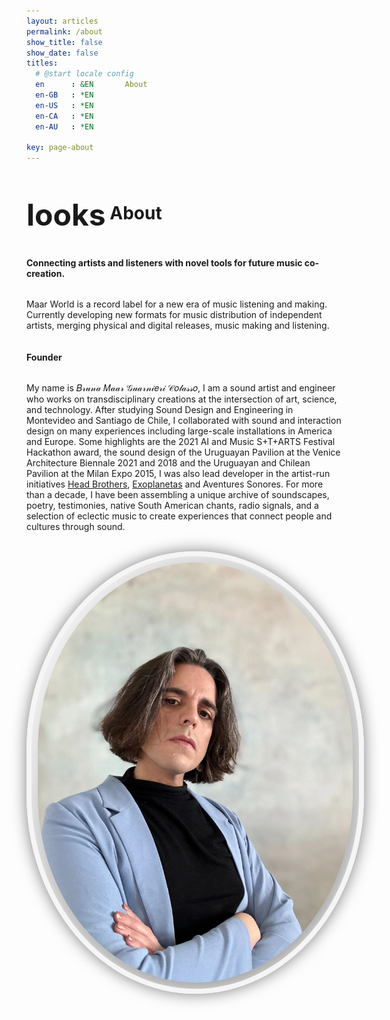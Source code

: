 ```yaml
---
layout: articles
permalink: /about
show_title: false
show_date: false
titles:
  # @start locale config
  en      : &EN       About
  en-GB   : *EN
  en-US   : *EN
  en-CA   : *EN
  en-AU   : *EN

key: page-about
---
```


<div style="display: flex; flex-direction: column; align-items: left; text-align: left;">
  <h1><span class="material-symbols-outlined" style="font-size: 48px; vertical-align: middle;">looks</span> About</h1>

  <h4>Connecting artists and listeners with novel tools for future music co-creation.</h4>


  <p>Maar World is a record label for a new era of music listening and making. Currently developing new formats for music distribution of independent artists, merging physical and digital releases, music making and listening.</p>


<h4> Founder </h4>

  <p>My name is 𝐵𝓇𝓊𝓃𝒶 𝑀𝒶𝒶𝓇 𝒢𝓊𝒶𝓇𝓃𝒾𝑒𝓇𝒾 𝒞𝑜𝓁𝒶𝓈𝓈𝑜, I am a sound artist and engineer who works on transdisciplinary creations at the intersection of art, science, and technology. After studying Sound Design and Engineering in Montevideo and Santiago de Chile, I collaborated with sound and interaction design on many experiences including large-scale installations in America and Europe. Some highlights are the 2021 AI and Music S+T+ARTS Festival Hackathon award, the sound design of the Uruguayan Pavilion at the Venice Architecture Biennale 2021 and 2018 and the Uruguayan and Chilean Pavilion at the Milan Expo 2015, I was also lead developer in the artist-run initiatives <a href="http://headbrothers.com" rel="Head Brothers Home Page" target="_blank">Head Brothers</a>, <a href="http://headbrothers.com/exoplanetas" rel="Exoplanetas Page" target="_blank">Exoplanetas</a> and Aventures Sonores. For more than a decade, I have been assembling a unique archive of soundscapes, poetry, testimonies, native South American chants, radio signals, and a selection of eclectic music to create experiences that connect people and cultures through sound.</p>
</div>

  <br>
  <div style="text-align: center;">
    <img src="/img/about/bruna-profile.webp" alt="Image" style="border-radius: 50% / 45%; border: 8px solid #f5f5f5; box-shadow: inset 0 0 15px rgba(255,255,255,0.6), 0 0 25px rgba(0,0,0,0.5); background: radial-gradient(circle at 30% 30%, #ffffff, #cccccc, #999999); padding: 10px; max-width: 100%;">
  </div>
  <br>
